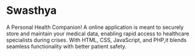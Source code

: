 # Swasthya
A Personal Health Companion! A online application is meant to securely store and maintain your medical data, enabling rapid access to healthcare specialists during crises. With HTML, CSS, JavaScript, and PHP,it blends seamless functionality with better patient safety.
